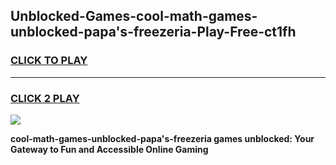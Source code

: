
## Unblocked-Games-cool-math-games-unblocked-papa's-freezeria-Play-Free-ct1fh
<h3>
<a href="https://premium76.site?title=cool-math-games-unblocked-papa's-freezeria&ref=17A">CLICK TO PLAY</a></h3>
<hr>

<h3>
<a href="https://premium76.site?title=cool-math-games-unblocked-papa's-freezeria&ref=17A">CLICK 2 PLAY</a>
  
</h3>

<a href="https://premium76.site?title=cool-math-games-unblocked-papa's-freezeria&ref=17A"><img src="https://clearcache.store/games.png"></a>


**cool-math-games-unblocked-papa's-freezeria games unblocked: Your Gateway to Fun and Accessible Online Gaming**
